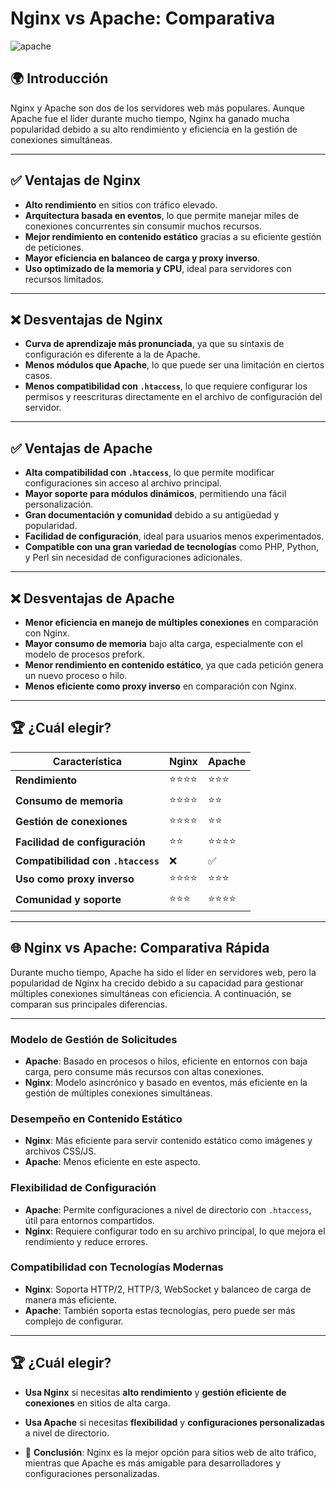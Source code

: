 # Nginx vs Apache: Comparativa
![apache](https://cdn.furkankavlak.com/storage/blog/image/nginx-vs-apache-229659.png)
## 🌍 Introducción  

Nginx y Apache son dos de los servidores web más populares. Aunque Apache fue el líder durante mucho tiempo, Nginx ha ganado mucha popularidad debido a su alto rendimiento y eficiencia en la gestión de conexiones simultáneas.

---

## ✅ Ventajas de **Nginx**  

- **Alto rendimiento** en sitios con tráfico elevado.  
- **Arquitectura basada en eventos**, lo que permite manejar miles de conexiones concurrentes sin consumir muchos recursos.  
- **Mejor rendimiento en contenido estático** gracias a su eficiente gestión de peticiones.  
- **Mayor eficiencia en balanceo de carga y proxy inverso**.  
- **Uso optimizado de la memoria y CPU**, ideal para servidores con recursos limitados.  

---

## ❌ Desventajas de **Nginx**  

- **Curva de aprendizaje más pronunciada**, ya que su sintaxis de configuración es diferente a la de Apache.  
- **Menos módulos que Apache**, lo que puede ser una limitación en ciertos casos.  
- **Menos compatibilidad con `.htaccess`**, lo que requiere configurar los permisos y reescrituras directamente en el archivo de configuración del servidor.  

---

## ✅ Ventajas de **Apache**  

- **Alta compatibilidad con `.htaccess`**, lo que permite modificar configuraciones sin acceso al archivo principal.  
- **Mayor soporte para módulos dinámicos**, permitiendo una fácil personalización.  
- **Gran documentación y comunidad** debido a su antigüedad y popularidad.  
- **Facilidad de configuración**, ideal para usuarios menos experimentados.  
- **Compatible con una gran variedad de tecnologías** como PHP, Python, y Perl sin necesidad de configuraciones adicionales.  

---

## ❌ Desventajas de **Apache**  

- **Menor eficiencia en manejo de múltiples conexiones** en comparación con Nginx.  
- **Mayor consumo de memoria** bajo alta carga, especialmente con el modelo de procesos prefork.  
- **Menor rendimiento en contenido estático**, ya que cada petición genera un nuevo proceso o hilo.  
- **Menos eficiente como proxy inverso** en comparación con Nginx.  

---

## 🏆 **¿Cuál elegir?**  

| Característica      | Nginx | Apache |
|--------------------|--------|--------|
| **Rendimiento** | ⭐⭐⭐⭐ | ⭐⭐⭐ |
| **Consumo de memoria** | ⭐⭐⭐⭐ | ⭐⭐ |
| **Gestión de conexiones** | ⭐⭐⭐⭐ | ⭐⭐ |
| **Facilidad de configuración** | ⭐⭐ | ⭐⭐⭐⭐ |
| **Compatibilidad con `.htaccess`** | ❌ | ✅ |
| **Uso como proxy inverso** | ⭐⭐⭐⭐ | ⭐⭐⭐ |
| **Comunidad y soporte** | ⭐⭐⭐ | ⭐⭐⭐⭐ |


---

## 🌐 **Nginx vs Apache: Comparativa Rápida**

Durante mucho tiempo, Apache ha sido el líder en servidores web, pero la popularidad de Nginx ha crecido debido a su capacidad para gestionar múltiples conexiones simultáneas con eficiencia. A continuación, se comparan sus principales diferencias.

---

### **Modelo de Gestión de Solicitudes**  
- **Apache**: Basado en procesos o hilos, eficiente en entornos con baja carga, pero consume más recursos con altas conexiones.  
- **Nginx**: Modelo asincrónico y basado en eventos, más eficiente en la gestión de múltiples conexiones simultáneas.

### **Desempeño en Contenido Estático**  
- **Nginx**: Más eficiente para servir contenido estático como imágenes y archivos CSS/JS.  
- **Apache**: Menos eficiente en este aspecto.

### **Flexibilidad de Configuración**  
- **Apache**: Permite configuraciones a nivel de directorio con `.htaccess`, útil para entornos compartidos.  
- **Nginx**: Requiere configurar todo en su archivo principal, lo que mejora el rendimiento y reduce errores.

### **Compatibilidad con Tecnologías Modernas**  
- **Nginx**: Soporta HTTP/2, HTTP/3, WebSocket y balanceo de carga de manera más eficiente.  
- **Apache**: También soporta estas tecnologías, pero puede ser más complejo de configurar.

---

## 🏆 **¿Cuál elegir?**  
- **Usa Nginx** si necesitas **alto rendimiento** y **gestión eficiente de conexiones** en sitios de alta carga.  
- **Usa Apache** si necesitas **flexibilidad** y **configuraciones personalizadas** a nivel de directorio.

- 🚀 **Conclusión**: Nginx es la mejor opción para sitios web de alto tráfico, mientras que Apache es más amigable para desarrolladores y configuraciones personalizadas.  
